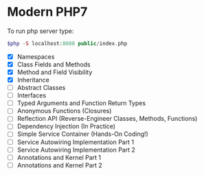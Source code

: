 # Modern PHP7

To run php server type:
```php
$php -S localhost:8080 public/index.php
```

- [x] Namespaces
- [x] Class Fields and Methods
- [x] Method and Field Visibility
- [x] Inheritance
- [ ] Abstract Classes
- [ ] Interfaces
- [ ] Typed Arguments and Function Return Types
- [ ] Anonymous Functions (Closures)
- [ ] Reflection API (Reverse-Engineer Classes, Methods, Functions)
- [ ] Dependency Injection (In Practice)
- [ ] Simple Service Container (Hands-On Coding!)
- [ ] Service Autowiring Implementation Part 1
- [ ] Service Autowiring Implementation Part 2
- [ ] Annotations and Kernel Part 1
- [ ] Annotations and Kernel Part 2